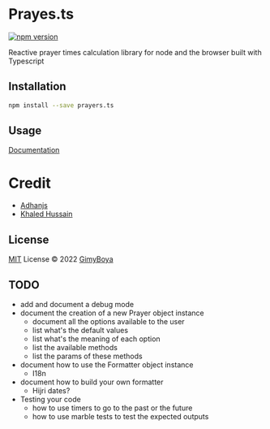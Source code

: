 # Prayes.ts

[![npm version](https://badge.fury.io/js/prayers.ts.svg)](https://badge.fury.io/js/prayers.ts)

Reactive prayer times calculation library for node and the browser built with Typescript

## Installation

```bash
npm install --save prayers.ts
```

## Usage

[Documentation](https://prayers-ts.netlify.app)

# Credit

- [Adhanjs](https://github.com/batoulapps/adhan-js)
- [Khaled Hussain](https://github.com/khalid-hussain)

## License

[MIT](./LICENSE) License © 2022 [GimyBoya](https://github.com/gimyboya)

## TODO

- add and document a debug mode
- document the creation of a new Prayer object instance
  - document all the options available to the user
  - list what's the default values
  - list what's the meaning of each option
  - list the available methods
  - list the params of these methods
- document how to use the Formatter object instance
  - I18n
- document how to build your own formatter
  - Hijri dates?
- Testing your code
  - how to use timers to go to the past or the future
  - how to use marble tests to test the expected outputs
